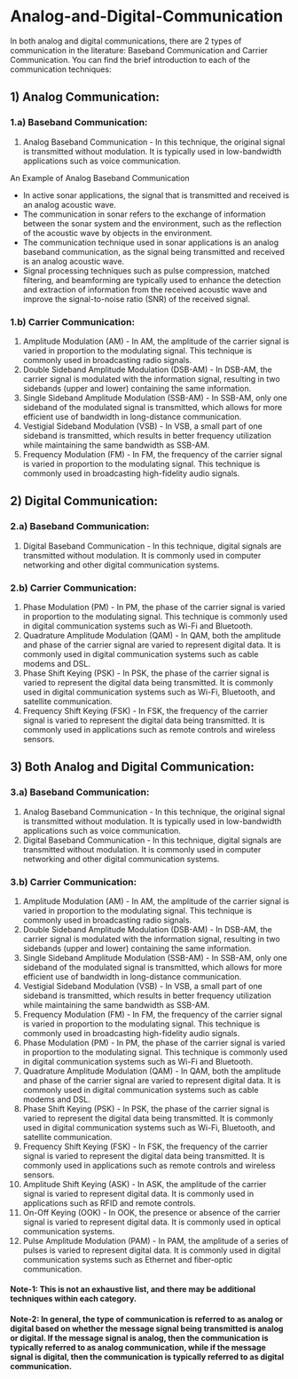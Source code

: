 # Analog-and-Digital-Communication
In both analog and digital communications, there are 2 types of communication in the literature: Baseband Communication and Carrier Communication. You can find the brief introduction to each of the communication techniques:
## 1) Analog Communication:

### 1.a) Baseband Communication:

1. Analog Baseband Communication - In this technique, the original signal is transmitted without modulation. It is typically used in low-bandwidth applications such as voice communication.

  An Example of Analog Baseband Communication
  - In active sonar applications, the signal that is transmitted and received is an analog acoustic wave.
  - The communication in sonar refers to the exchange of information between the sonar system and the environment, such as the reflection of the acoustic wave by objects in the environment.
  - The communication technique used in sonar applications is an analog baseband communication, as the signal being transmitted and received is an analog acoustic wave.
  - Signal processing techniques such as pulse compression, matched filtering, and beamforming are typically used to enhance the detection and extraction of information from the received acoustic wave and improve the signal-to-noise ratio (SNR) of the received signal.
### 1.b) Carrier Communication:

1. Amplitude Modulation (AM) - In AM, the amplitude of the carrier signal is varied in proportion to the modulating signal. This technique is commonly used in broadcasting radio signals.
2. Double Sideband Amplitude Modulation (DSB-AM) - In DSB-AM, the carrier signal is modulated with the information signal, resulting in two sidebands (upper and lower) containing the same information.
3. Single Sideband Amplitude Modulation (SSB-AM) - In SSB-AM, only one sideband of the modulated signal is transmitted, which allows for more efficient use of bandwidth in long-distance communication.
4. Vestigial Sideband Modulation (VSB) - In VSB, a small part of one sideband is transmitted, which results in better frequency utilization while maintaining the same bandwidth as SSB-AM.
5. Frequency Modulation (FM) - In FM, the frequency of the carrier signal is varied in proportion to the modulating signal. This technique is commonly used in broadcasting high-fidelity audio signals.
## 2) Digital Communication:

### 2.a) Baseband Communication:

1. Digital Baseband Communication - In this technique, digital signals are transmitted without modulation. It is commonly used in computer networking and other digital communication systems.
### 2.b) Carrier Communication:

1. Phase Modulation (PM) - In PM, the phase of the carrier signal is varied in proportion to the modulating signal. This technique is commonly used in digital communication systems such as Wi-Fi and Bluetooth.
2. Quadrature Amplitude Modulation (QAM) - In QAM, both the amplitude and phase of the carrier signal are varied to represent digital data. It is commonly used in digital communication systems such as cable modems and DSL.
3. Phase Shift Keying (PSK) - In PSK, the phase of the carrier signal is varied to represent the digital data being transmitted. It is commonly used in digital communication systems such as Wi-Fi, Bluetooth, and satellite communication.
4. Frequency Shift Keying (FSK) - In FSK, the frequency of the carrier signal is varied to represent the digital data being transmitted. It is commonly used in applications such as remote controls and wireless sensors.
## 3) Both Analog and Digital Communication:

### 3.a) Baseband Communication:

1. Analog Baseband Communication - In this technique, the original signal is transmitted without modulation. It is typically used in low-bandwidth applications such as voice communication.
2. Digital Baseband Communication - In this technique, digital signals are transmitted without modulation. It is commonly used in computer networking and other digital communication systems.
### 3.b) Carrier Communication:

1. Amplitude Modulation (AM) - In AM, the amplitude of the carrier signal is varied in proportion to the modulating signal. This technique is commonly used in broadcasting radio signals.
2. Double Sideband Amplitude Modulation (DSB-AM) - In DSB-AM, the carrier signal is modulated with the information signal, resulting in two sidebands (upper and lower) containing the same information.
3. Single Sideband Amplitude Modulation (SSB-AM) - In SSB-AM, only one sideband of the modulated signal is transmitted, which allows for more efficient use of bandwidth in long-distance communication.
4. Vestigial Sideband Modulation (VSB) - In VSB, a small part of one sideband is transmitted, which results in better frequency utilization while maintaining the same bandwidth as SSB-AM.
5. Frequency Modulation (FM) - In FM, the frequency of the carrier signal is varied in proportion to the modulating signal. This technique is commonly used in broadcasting high-fidelity audio signals.
6. Phase Modulation (PM) - In PM, the phase of the carrier signal is varied in proportion to the modulating signal. This technique is commonly used in digital communication systems such as Wi-Fi and Bluetooth.
7. Quadrature Amplitude Modulation (QAM) - In QAM, both the amplitude and phase of the carrier signal are varied to represent digital data. It is commonly used in digital communication systems such as cable modems and DSL.
8. Phase Shift Keying (PSK) - In PSK, the phase of the carrier signal is varied to represent the digital data being transmitted. It is commonly used in digital communication systems such as Wi-Fi, Bluetooth, and satellite communication.
9. Frequency Shift Keying (FSK) - In FSK, the frequency of the carrier signal is varied to represent the digital data being transmitted. It is commonly used in applications such as remote controls and wireless sensors.
10. Amplitude Shift Keying (ASK) - In ASK, the amplitude of the carrier signal is varied to represent digital data. It is commonly used in applications such as RFID and remote controls.
11. On-Off Keying (OOK) - In OOK, the presence or absence of the carrier signal is varied to represent digital data. It is commonly used in optical communication systems.
12. Pulse Amplitude Modulation (PAM) - In PAM, the amplitude of a series of pulses is varied to represent digital data. It is commonly used in digital communication systems such as Ethernet and fiber-optic communication.
#### Note-1: This is not an exhaustive list, and there may be additional techniques within each category.
#### Note-2: In general, the type of communication is referred to as analog or digital based on whether the message signal being transmitted is analog or digital. If the message signal is analog, then the communication is typically referred to as analog communication, while if the message signal is digital, then the communication is typically referred to as digital communication.
